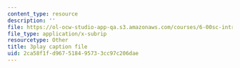 ```yaml
---
content_type: resource
description: ''
file: https://ol-ocw-studio-app-qa.s3.amazonaws.com/courses/6-00sc-introduction-to-computer-science-and-programming-spring-2011/2ca58f1fd967518495733cc97c206dae_TIQTYgmavC4.vtt
file_type: application/x-subrip
resourcetype: Other
title: 3play caption file
uid: 2ca58f1f-d967-5184-9573-3cc97c206dae
---
```

